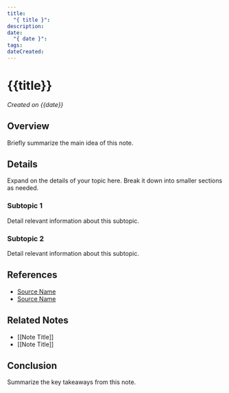 ```yaml
---
title:
  "{ title }": 
description: 
date:
  "{ date }": 
tags: 
dateCreated:
---
```


# {{title}}
*Created on {{date}}*

## Overview
Briefly summarize the main idea of this note.

## Details
Expand on the details of your topic here. Break it down into smaller sections as needed.

### Subtopic 1
Detail relevant information about this subtopic.

### Subtopic 2
Detail relevant information about this subtopic.

## References
- [Source Name](link)
- [Source Name](link)

## Related Notes
- [[Note Title]]
- [[Note Title]]

## Conclusion
Summarize the key takeaways from this note.

